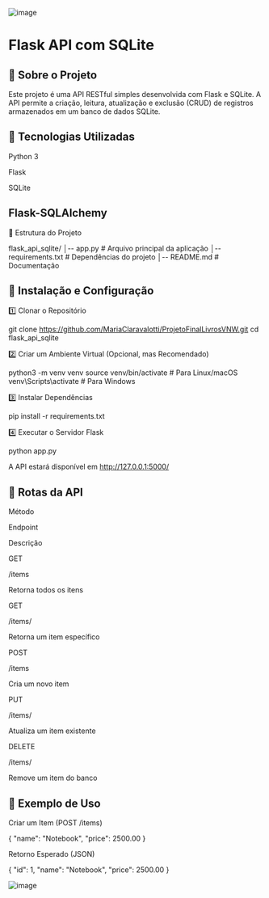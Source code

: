 ![image](https://github.com/user-attachments/assets/11d0e0de-efd7-4220-ac3b-13e7247bdc40)


# Flask API com SQLite

## 📌 Sobre o Projeto

Este projeto é uma API RESTful simples desenvolvida com Flask e SQLite. A API permite a criação, leitura, atualização e exclusão (CRUD) de registros armazenados em um banco de dados SQLite.

## 🚀 Tecnologias Utilizadas

Python 3

Flask

SQLite

## Flask-SQLAlchemy

📂 Estrutura do Projeto

flask_api_sqlite/
│-- app.py             # Arquivo principal da aplicação
│-- requirements.txt   # Dependências do projeto
│-- README.md          # Documentação

## 🔧 Instalação e Configuração

1️⃣ Clonar o Repositório

git clone https://github.com/MariaClaravalotti/ProjetoFinalLivrosVNW.git
cd flask_api_sqlite

2️⃣ Criar um Ambiente Virtual (Opcional, mas Recomendado)

python3 -m venv venv
source venv/bin/activate  # Para Linux/macOS
venv\Scripts\activate     # Para Windows

3️⃣ Instalar Dependências

pip install -r requirements.txt

4️⃣ Executar o Servidor Flask

python app.py

A API estará disponível em http://127.0.0.1:5000/

## 📌 Rotas da API

Método

Endpoint

Descrição

GET

/items

Retorna todos os itens

GET

/items/<id>

Retorna um item específico

POST

/items

Cria um novo item

PUT

/items/<id>

Atualiza um item existente

DELETE

/items/<id>

Remove um item do banco

## 💾 Exemplo de Uso

Criar um Item (POST /items)

{
    "name": "Notebook",
    "price": 2500.00
}

Retorno Esperado (JSON)

{
    "id": 1,
    "name": "Notebook",
    "price": 2500.00
}

![image](https://github.com/user-attachments/assets/f3912b55-37d8-476e-b979-6b76a3df255c)
